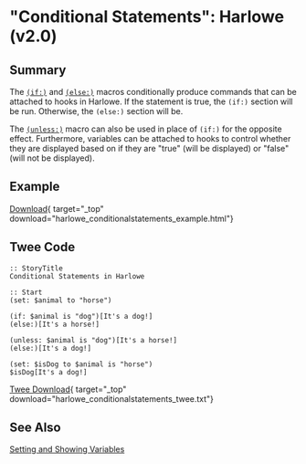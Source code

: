 # "Conditional Statements": Harlowe (v2.0)

## Summary

The [`(if:)`](https://twine2.neocities.org/#macro_if) and [`(else:)`](https://twine2.neocities.org/#macro_else) macros conditionally produce commands that can be attached to hooks in Harlowe. If the statement is true, the `(if:)` section will be run. Otherwise, the `(else:)` section will be.

The [`(unless:)`](https://twine2.neocities.org/#macro_unless) macro can also be used in place of `(if:)` for the opposite effect. Furthermore, variables can be attached to hooks to control whether they are displayed based on if they are "true" (will be displayed) or "false" (will not be displayed).

## Example

[Download](harlowe_conditionalstatements_example.html){ target="_top" download="harlowe_conditionalstatements_example.html"}

## Twee Code

```twee
:: StoryTitle
Conditional Statements in Harlowe

:: Start
(set: $animal to "horse")

(if: $animal is "dog")[It's a dog!]
(else:)[It's a horse!]

(unless: $animal is "dog")[It's a horse!]
(else:)[It's a dog!]

(set: $isDog to $animal is "horse")
$isDog[It's a dog!]
```

[Twee Download](harlowe_conditionalstatements_twee.txt){ target="_top" download="harlowe_conditionalstatements_twee.txt"}

## See Also

[Setting and Showing Variables](../../settingandshowing/harlowe/harlowe_settingandshowing.md)

